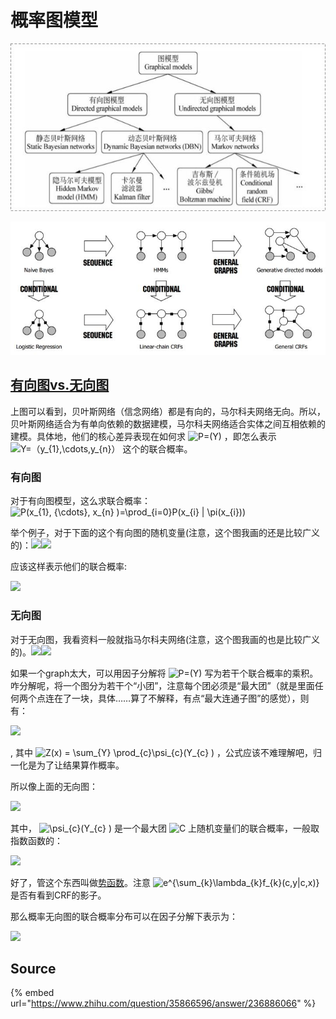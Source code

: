 # 概率图模型

![](../../../.gitbook/assets/v2-714c1843f78b6aecdb0c57cdd08e1c6a_hd.jpg)

![](../../../.gitbook/assets/v2-376fd85a490e161978130ddd759244d4_hd.jpg)

## [有向图vs.无向图](https://www.zhihu.com/question/35866596/answer/236886066)

上图可以看到，贝叶斯网络（信念网络）都是有向的，马尔科夫网络无向。所以，贝叶斯网络适合为有单向依赖的数据建模，马尔科夫网络适合实体之间互相依赖的建模。具体地，他们的核心差异表现在如何求 ![P=\(Y\)](https://www.zhihu.com/equation?tex=P%3D%28Y%29) ，即怎么表示 ![Y=&#xFF08;y\_{1},\cdots,y\_{n}&#xFF09;](https://www.zhihu.com/equation?tex=Y%3D%EF%BC%88y_%7B1%7D%2C%5Ccdots%2Cy_%7Bn%7D%EF%BC%89) 这个的联合概率。

### **有向图**

对于有向图模型，这么求联合概率： ![P\(x\_{1}, {\cdots}, x\_{n} \)=\prod\_{i=0}P\(x\_{i} \| \pi\(x\_{i}\)\)](https://www.zhihu.com/equation?tex=P%28x_%7B1%7D%2C+%7B%5Ccdots%7D%2C+x_%7Bn%7D+%29%3D%5Cprod_%7Bi%3D0%7DP%28x_%7Bi%7D+%7C+%5Cpi%28x_%7Bi%7D%29%29)

举个例子，对于下面的这个有向图的随机变量\(注意，这个图我画的还是比较广义的\)：![](https://pic1.zhimg.com/v2-5b3f6b4a2d905297b7f73a89e92ee618_b.jpg)![](https://pic1.zhimg.com/80/v2-5b3f6b4a2d905297b7f73a89e92ee618_hd.jpg)

应该这样表示他们的联合概率:

![](https://www.zhihu.com/equation?tex=P%28x_%7B1%7D%2C+%7B%5Ccdots%7D%2C+x_%7Bn%7D+%29%3DP%28x_%7B1%7D%29%C2%B7P%28x_%7B2%7D%7Cx_%7B1%7D+%29%C2%B7P%28x_%7B3%7D%7Cx_%7B2%7D+%29%C2%B7P%28x_%7B4%7D%7Cx_%7B2%7D+%29%C2%B7P%28x_%7B5%7D%7Cx_%7B3%7D%2Cx_%7B4%7D+%29+)

### **无向图**

对于无向图，我看资料一般就指马尔科夫网络\(注意，这个图我画的也是比较广义的\)。![](https://pic4.zhimg.com/v2-1d8faeb71d690d02e110c7cd1d39eed3_b.jpg)![](https://pic4.zhimg.com/80/v2-1d8faeb71d690d02e110c7cd1d39eed3_hd.jpg)

如果一个graph太大，可以用因子分解将 ![P=\(Y\)](https://www.zhihu.com/equation?tex=P%3D%28Y%29) 写为若干个联合概率的乘积。咋分解呢，将一个图分为若干个“小团”，注意每个团必须是“最大团”（就是里面任何两个点连在了一块，具体……算了不解释，有点“最大连通子图”的感觉），则有：

![ ](https://www.zhihu.com/equation?tex=P%28Y+%29%3D%5Cfrac%7B1%7D%7BZ%28x%29%7D+%5Cprod_%7Bc%7D%5Cpsi_%7Bc%7D%28Y_%7Bc%7D+%29+)

, 其中 ![Z\(x\) = \sum\_{Y} \prod\_{c}\psi\_{c}\(Y\_{c} \)](https://www.zhihu.com/equation?tex=Z%28x%29+%3D+%5Csum_%7BY%7D+%5Cprod_%7Bc%7D%5Cpsi_%7Bc%7D%28Y_%7Bc%7D+%29) ，公式应该不难理解吧，归一化是为了让结果算作概率。

所以像上面的无向图：

![](https://www.zhihu.com/equation?tex=P%28Y+%29%3D%5Cfrac%7B1%7D%7BZ%28x%29%7D+%28+%5Cpsi_%7B1%7D%28X_%7B1%7D%2C+X_%7B3%7D%2C+X_%7B4%7D+%29+%C2%B7+%5Cpsi_%7B2%7D%28X_%7B2%7D%2C+X_%7B3%7D%2C+X_%7B4%7D+%29+%29)

其中， ![ \psi\_{c}\(Y\_{c} \)](https://www.zhihu.com/equation?tex=+%5Cpsi_%7Bc%7D%28Y_%7Bc%7D+%29) 是一个最大团 ![C](https://www.zhihu.com/equation?tex=C) 上随机变量们的联合概率，一般取指数函数的：

![](https://www.zhihu.com/equation?tex=%5Cpsi_%7Bc%7D%28Y_%7Bc%7D+%29+%3D+e%5E%7B-E%28Y_%7Bc%7D%29%7D+%3De%5E%7B%5Csum_%7Bk%7D%5Clambda_%7Bk%7Df_%7Bk%7D%28c%2Cy%7Cc%2Cx%29%7D)

好了，管这个东西叫做[势函数](https://baike.baidu.com/item/%E5%8A%BF%E5%87%BD%E6%95%B0)。注意 ![e^{\sum\_{k}\lambda\_{k}f\_{k}\(c,y\|c,x\)}](https://www.zhihu.com/equation?tex=e%5E%7B%5Csum_%7Bk%7D%5Clambda_%7Bk%7Df_%7Bk%7D%28c%2Cy%7Cc%2Cx%29%7D) 是否有看到CRF的影子。

那么概率无向图的联合概率分布可以在因子分解下表示为：

![](https://www.zhihu.com/equation?tex=P%28Y+%29%3D%5Cfrac%7B1%7D%7BZ%28x%29%7D+%5Cprod_%7Bc%7D%5Cpsi_%7Bc%7D%28Y_%7Bc%7D+%29+%3D+%5Cfrac%7B1%7D%7BZ%28x%29%7D+%5Cprod_%7Bc%7D+e%5E%7B%5Csum_%7Bk%7D%5Clambda_%7Bk%7Df_%7Bk%7D%28c%2Cy%7Cc%2Cx%29%7D+%3D+%5Cfrac%7B1%7D%7BZ%28x%29%7D+e%5E%7B%5Csum_%7Bc%7D%5Csum_%7Bk%7D%5Clambda_%7Bk%7Df_%7Bk%7D%28y_%7Bi%7D%2Cy_%7Bi-1%7D%2Cx%2Ci%29%7D)

## Source

{% embed url="https://www.zhihu.com/question/35866596/answer/236886066" %}




